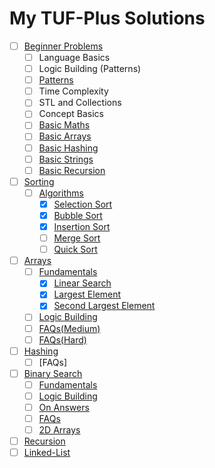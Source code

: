 # My TUF-Plus Solutions

- [ ] [Beginner Problems](Begineer%20Problems/)
  - [ ] Language Basics
  - [ ] Logic Building (Patterns)
  - [ ] [Patterns](Begineer%20Problems/Patterns/)
  - [ ] Time Complexity
  - [ ] STL and Collections
  - [ ] Concept Basics
  - [ ] [Basic Maths](Begineer%20Problems/Basic%20Maths/)
  - [ ] [Basic Arrays](Begineer%20Problems/Basic%20Arrays/)
  - [ ] [Basic Hashing](Begineer%20Problems/Basic%20Hashing/)
  - [ ] [Basic Strings](Begineer%20Problems/Basic%20Strings/)
  - [ ] [Basic Recursion](Begineer%20Problems/Basic%20Recursion/)
- [ ] [Sorting](Sorting/)
  - [ ] [Algorithms](Sorting/Algorithms/)
    - [x] [Selection Sort](Sorting/Algorithms/Selection%20Sort/)
    - [x] [Bubble Sort](Sorting/Algorithms/Bubble%20Sort/)
    - [x] [Insertion Sort](Sorting/Algorithms/Insertion%20Sort/)
    - [ ] [Merge Sort](Sorting/Algorithms/Merge%20Sort/)
    - [ ] [Quick Sort](Sorting/Algorithms/Quick%20Sort/)
- [ ] [Arrays](Arrays/)
  - [ ] [Fundamentals](Arrays/Fundamentals/)
    - [x] [Linear Search](Arrays/Fundamentals/Linear%20Search/)
    - [x] [Largest Element](Arrays/Fundamentals/Largest%20Element/)
    - [x] [Second Largest Element](Arrays/Fundamentals/Second%20Largest%20Element/)
  - [ ] [Logic Building](Arrays/Logic%20Building/)
  - [ ] [FAQs(Medium)](Arrays/FAQs(Medium)/)
  - [ ] [FAQs(Hard)](Arrays/FAQs(Hard)/)
- [ ] [Hashing](Hashing/)
  - [ ] [FAQs]
- [ ] [Binary Search](Binary%20Search/)
  - [ ] [Fundamentals]()
  - [ ] [Logic Building]()
  - [ ] [On Answers]()
  - [ ] [FAQs]()
  - [ ] [2D Arrays]()
- [ ] [Recursion](Recursion/)
- [ ] [Linked-List](Linked-List/)